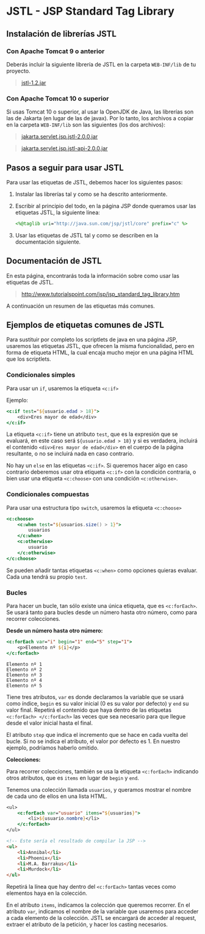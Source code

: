 # JSTL - JSP Standard Tag Library

## Instalación de librerías JSTL

### Con Apache Tomcat 9 o anterior

Deberás incluir la siguiente librería de JSTL en la carpeta `WEB-INF/lib` de tu proyecto.

> [jstl-1.2.jar](lib-tomcat9/jstl-1.2.jar)

### Con Apache Tomcat 10 o superior

Si usas Tomcat 10 o superior, al usar la OpenJDK de Java, las librerías son las de Jakarta (en lugar de las de javax). Por lo tanto, los archivos a copiar en la carpeta `WEB-INF/lib` son las siguientes (los dos archivos):

> [jakarta.servlet.jsp.jstl-2.0.0.jar](lib-tomcat10/jakarta.servlet.jsp.jstl-2.0.0.jar)

> [jakarta.servlet.jsp.jstl-api-2.0.0.jar](lib-tomcat10/jakarta.servlet.jsp.jstl-api-2.0.0.jar)


## Pasos a seguir para usar JSTL

Para usar las etiquetas de JSTL, debemos hacer los siguientes pasos:

1. Instalar las librerías tal y como se ha descrito anteriormente.

2. Escribir al principio del todo, en la página JSP donde queramos usar las etiquetas JSTL, la siguiente línea:

   

   ```jsp
   <%@taglib uri="http://java.sun.com/jsp/jstl/core" prefix="c" %>
   ```

3. Usar las etiquetas de JSTL tal y como se describen en la documentación siguiente.

## Documentación de JSTL

En esta página, encontrarás toda la información sobre como usar las etiquetas de JSTL.

> http://www.tutorialspoint.com/jsp/jsp_standard_tag_library.htm

A continuación un resumen de las etiquetas más comunes.



## Ejemplos de etiquetas comunes de JSTL

Para sustituir por completo los scriptlets de java en una página JSP, usaremos las etiquetas JSTL, que ofrecen la misma funcionalidad, pero en forma de etiqueta HTML, la cual encaja mucho mejor en una página HTML que los scriptlets.

### Condicionales simples

Para usar un `if`, usaremos la etiqueta `<c:if>`

Ejemplo:

```jsp
<c:if test="${usuario.edad > 18}">
    <div>Eres mayor de edad</div>
</c:if>
```

La etiqueta `<c:if>` tiene un atributo `test`, que es la expresión que se evaluará, en este caso será `${usuario.edad > 18}` y si es verdadera, incluirá el contenido `<div>Eres mayor de edad</div>` en el cuerpo de la página resultante, o no se incluirá nada en caso contrario. 

No hay un `else` en las etiquetas `<c:if>`. Si queremos hacer algo en caso contrario deberemos usar otra etiqueta `<c:if>` con la condición contraria, o bien usar una etiqueta `<c:choose>` con una condición `<c:otherwise>`.

### Condicionales compuestas

Para usar una estructura tipo `switch`, usaremos la etiqueta `<c:choose>`

```jsp
<c:choose>
    <c:when test="${usuarios.size() > 1}">
        usuarios 
    </c:when>    
    <c:otherwise>
        usuario 
    </c:otherwise>
</c:choose>
```

Se pueden añadir tantas etiquetas `<c:when>` como opciones quieras evaluar. Cada una tendrá su propio `test`.

### Bucles 

Para hacer un bucle, tan sólo existe una única etiqueta, que es `<c:forEach>`. Se usará tanto para bucles desde un número hasta otro número, como para recorrer colecciones. 

**Desde un número hasta otro número:**

```jsp
<c:forEach var="i" begin="1" end="5" step="1">
    <p>Elemento nº ${i}</p>
</c:forEach>
```

```
Elemento nº 1
Elemento nº 2
Elemento nº 3
Elemento nº 4
Elemento nº 5
```

Tiene tres atributos, `var` es donde declaramos la variable que se usará como índice, `begin` es su valor inicial (0 es su valor por defecto) y `end` su valor final. Repetirá el contenido que haya dentro de las etiquetas `<c:forEach> </c:forEach>` las veces que sea necesario para que llegue desde el valor inicial  hasta el final. 

El atributo `step` que indica el incremento que se hace en cada vuelta del bucle. Si no se indica el atributo, el valor por defecto es 1. En nuestro ejemplo, podríamos haberlo omitido.

**Colecciones:**

Para recorrer colecciones, también se usa la etiqueta `<c:forEach>` indicando otros atributos, que es `items` en lugar de `begin` y `end`.

Tenemos una colección llamada `usuarios`, y queramos mostrar el nombre de cada uno de ellos en una lista HTML.
```jsp
<ul>
    <c:forEach var="usuario" items="${usuarios}">
        <li>${usuario.nombre}</li>
    </c:forEach>
</ul>
```

```html
<!-- Este sería el resultado de compilar la JSP -->
<ul>
    <li>Annibal</li>
    <li>Phoenix</li>
    <li>M.A. Barrakus</li>
    <li>Murdock</li>
</ul>
```

Repetirá la línea que hay dentro del `<c:forEach>` tantas veces como elementos haya en la colección. 

En el atributo `items`, indicamos la colección que queremos recorrer. En el atributo `var`, indicamos el nombre de la variable que usaremos para acceder a cada elemento de la colección. JSTL se encargará de acceder al request, extraer el atributo de la petición, y hacer los casting necesarios.



